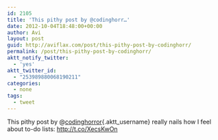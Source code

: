 ```yaml
---
id: 2105
title: 'This pithy post by @codinghorr…'
date: 2012-10-04T18:48:00+00:00
author: Avi
layout: post
guid: http://aviflax.com/post/this-pithy-post-by-codinghorr/
permalink: /post/this-pithy-post-by-codinghorr/
aktt_notify_twitter:
  - 'yes'
aktt_twitter_id:
  - "253989880068190211"
categories:
  - none
tags:
  - tweet
---
```

This pithy post by @[codinghorror](http://twitter.com/codinghorror){.aktt_username} really nails how I feel about to-do lists: <a href="http://t.co/XecsKwOn" rel="nofollow">http://t.co/XecsKwOn</a>
